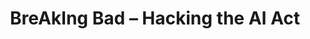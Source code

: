 ---
id: "breaking-bad-02" # nochmal überlegen
method: "Modularisiertes Projektseminar"
institution: "Fakultät für Mathematik, Informatik & Naturwissenschaften"
title: "BreAkIng Bad – Hacking the AI Act"
title_project:
title_short: "BreAkIng Bad"
period: "Sep 24 ­­- Mar 25 (7 months)"
foerderlinie: "Fachübergreifende Data Literacy Education"
round: "3"
lecture2go: "71043"
uhh_url: "https://www.hcl.uni-hamburg.de/ddlitlab/data-literacy-lehrlabor/dritte-foerderrunde/08-breaking-bad.html"
contributors: "Sandra Timmermann"
mentors: "Dr. Michaela Regneri, Lucas Memmert"
quote:
text: |
    ### Ausrichtung des Projekts

    Ziel des Seminars „BreAkIng Bad – Hacking the AI Act“ war es, für die Gefahren im Umgang mit (generativer) KI zu sensibilisieren und praxisnah einen kritischen Umgang mit KI im Hinblick auf Chancen und Risiken vor dem Hintergrund der aktuellen Gesetzeslage (EU AI Act) zu vermitteln. Im Rahmen der Fortsetzung erfolgt die Modularisierung der im Rahmen des Projektseminars erarbeiteten Inhalte und die Integration in bestehende Lehrveranstaltungen.

    ### Projektumsetzung

    Die Modularisierung soll wie folgt umgesetzt werden:

    - Sichtung von Veranstaltungen, in denen die Inhalte aus BreAkIng Bad sinnvoll eingebracht werden können. Abstimmung mit Lehrenden bzgl. der Ziele, des Vorwissens der Studierenden und der Anforderungen an die Lehrmaterialien – Übergreifendes Ziel ist (und bleibt) die Sensibilisierung für das Spannungsfeld von betriebswirtschaftlichen Chancen und (ethischen sowie rechtlichen) Risiken bei der Verwendung von generativer KI

    - Modularisierung des bestehenden Konzepts und der bestehenden Materialien und Weiterentwicklung entsprechend des neuen Formats (entsprechend der Anforderungen der Lehrenden und basierend auf dem Feedback aus der vergangenen Durchführung)

    - Unterstützung der Lehrenden bei der Integration der modularen Inhalte in ihre Lehrveranstaltungen

image: "https://www.hcl.uni-hamburg.de/16955045/deepmind-x-jiptoms98-unsplash-733x414-27ecf6033a57f20346cbcf59d28c803277196de6.jpg"
image_credit: "deepmind X / unsplash"
link_external:
stine:
---
